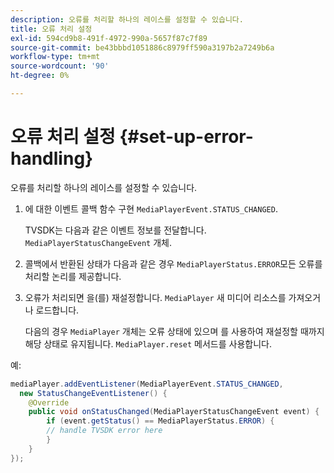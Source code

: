 ```yaml
---
description: 오류를 처리할 하나의 레이스를 설정할 수 있습니다.
title: 오류 처리 설정
exl-id: 594cd9b8-491f-4972-990a-5657f87c7f89
source-git-commit: be43bbbd1051886c8979ff590a3197b2a7249b6a
workflow-type: tm+mt
source-wordcount: '90'
ht-degree: 0%

---
```


# 오류 처리 설정 {#set-up-error-handling}

오류를 처리할 하나의 레이스를 설정할 수 있습니다.

1. 에 대한 이벤트 콜백 함수 구현 `MediaPlayerEvent.STATUS_CHANGED`.

   TVSDK는 다음과 같은 이벤트 정보를 전달합니다. `MediaPlayerStatusChangeEvent` 개체.
1. 콜백에서 반환된 상태가 다음과 같은 경우 `MediaPlayerStatus.ERROR`모든 오류를 처리할 논리를 제공합니다.
1. 오류가 처리되면 을(를) 재설정합니다. `MediaPlayer` 새 미디어 리소스를 가져오거나 로드합니다.

   다음의 경우 `MediaPlayer` 개체는 오류 상태에 있으며 를 사용하여 재설정할 때까지 해당 상태로 유지됩니다. `MediaPlayer.reset` 메서드를 사용합니다.

<!--<a id="example_E74BB605ED08450295B8902F1E4BB8F5"></a>-->

예:

```java
mediaPlayer.addEventListener(MediaPlayerEvent.STATUS_CHANGED,  
  new StatusChangeEventListener() { 
    @Override 
    public void onStatusChanged(MediaPlayerStatusChangeEvent event) { 
        if (event.getStatus() == MediaPlayerStatus.ERROR) { 
        // handle TVSDK error here 
        } 
    } 
});
```
